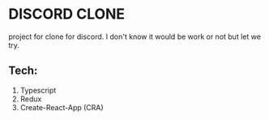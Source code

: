 # DISCORD CLONE

project for clone for discord. I don't know it would be work or not but let we try.

## Tech:

1. Typescript
2. Redux
3. Create-React-App (CRA)
